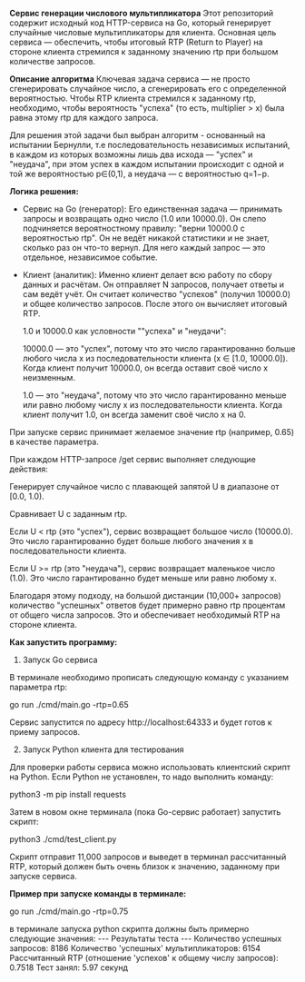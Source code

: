 **Сервис генерации числового мультипликатора**
Этот репозиторий содержит исходный код HTTP-сервиса на Go, который генерирует случайные числовые мультипликаторы для клиента. Основная цель сервиса — обеспечить, чтобы итоговый RTP (Return to Player) на стороне клиента стремился к заданному значению rtp при большом количестве запросов.

**Описание алгоритма**
Ключевая задача сервиса — не просто сгенерировать случайное число, а сгенерировать его с определенной вероятностью. Чтобы RTP клиента стремился к заданному rtp, необходимо, чтобы вероятность "успеха" (то есть, multiplier > x) была равна этому rtp для каждого запроса.

Для решения этой задачи был выбран алгоритм - основанный на испытании Бернулли,
т.е последовательность независимых испытаний, в каждом из которых возможны лишь два исхода — "успех" и "неудача", при этом успех в каждом испытании происходит с одной и той же вероятностью p∈(0,1),
а неудача — с вероятностью q=1−p.

**Логика решения:**

- Сервис на Go (генератор): Его единственная задача — принимать запросы и возвращать одно число (1.0 или 10000.0). Он слепо подчиняется вероятностному правилу: "верни 10000.0 с вероятностью rtp". Он не ведёт никакой статистики и не знает, сколько раз он что-то вернул. Для него каждый запрос — это отдельное, независимое событие.

- Клиент (аналитик): Именно клиент делает всю работу по сбору данных и расчётам. Он отправляет N запросов, получает ответы и сам ведёт учёт. Он считает количество "успехов" (получил 10000.0) и общее количество запросов. После этого он вычисляет итоговый RTP.

  1.0 и 10000.0 как условности ""успеха" и "неудачи":

  10000.0 — это "успех", потому что это число гарантированно больше любого числа x из последовательности клиента (x ∈ [1.0, 10000.0]). Когда клиент получит 10000.0, он всегда оставит своё число x неизменным.

  1.0 — это "неудача", потому что это число гарантированно меньше или равно любому числу x из последовательности клиента. Когда клиент получит 1.0, он всегда заменит своё число x на 0.

При запуске сервис принимает желаемое значение rtp (например, 0.65) в качестве параметра.

При каждом HTTP-запросе /get сервис выполняет следующие действия:

Генерирует случайное число с плавающей запятой U в диапазоне от [0.0, 1.0).

Сравнивает U с заданным rtp.

Если U < rtp (это "успех"), сервис возвращает большое число (10000.0). Это число гарантированно будет больше любого значения x в последовательности клиента.

Если U >= rtp (это "неудача"), сервис возвращает маленькое число (1.0). Это число гарантированно будет меньше или равно любому x.

Благодаря этому подходу, на большой дистанции (10,000+ запросов) количество "успешных" ответов будет примерно равно rtp процентам от общего числа запросов. Это и обеспечивает необходимый RTP на стороне клиента.

**Как запустить программу:**

1. Запуск Go сервиса

В терминале необходимо прописать следующую команду с указанием параметра rtp:

go run ./cmd/main.go -rtp=0.65

Сервис запустится по адресу http://localhost:64333 и будет готов к приему запросов.

2. Запуск Python клиента для тестирования

Для проверки работы сервиса можно использовать клиентский скрипт на Python.
Если Python не установлен, то надо выполнить команду:

python3 -m pip install requests

Затем в новом окне терминала (пока Go-сервис работает) запустить скрипт:

python3 ./cmd/test_client.py

Скрипт отправит 11,000 запросов и выведет в терминал рассчитанный RTP, который должен быть очень близок к значению, заданному при запуске сервиса.

**Пример при запуске команды в терминале:**

go run ./cmd/main.go -rtp=0.75

в терминале запуска python скрипта должны быть примерно следующие значения:
--- Результаты теста ---
Количество успешных запросов: 8186
Количество 'успешных' мультипликаторов: 6154
Рассчитанный RTP (отношение 'успехов' к общему числу запросов): 0.7518
Тест занял: 5.97 секунд
